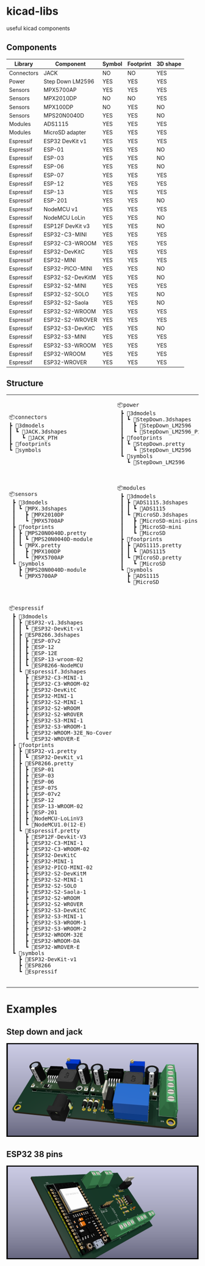# kicad-libs

useful kicad components

## Components

| Library    | Component        | Symbol | Footprint | 3D shape |
|------------|------------------|--------|-----------|----------|
| Connectors | JACK             | NO     | NO        | YES      |
| Power      | Step Down LM2596 | YES    | YES       | YES      |
| Sensors    | MPX5700AP        | YES    | YES       | YES      |
| Sensors    | MPX2010DP        | NO     | NO        | YES      |
| Sensors    | MPX100DP         | NO     | YES       | NO       |
| Sensors    | MPS20N0040D      | YES    | YES       | NO       |
| Modules    | ADS1115          | YES    | YES       | YES      |
| Modules    | MicroSD adapter  | YES    | YES       | YES      |
| Espressif  | ESP32 DevKit v1  | YES    | YES       | YES      |
| Espressif  | ESP-01           | YES    | YES       | NO       |
| Espressif  | ESP-03           | YES    | YES       | NO       |
| Espressif  | ESP-06           | YES    | YES       | NO       |
| Espressif  | ESP-07           | YES    | YES       | YES      |
| Espressif  | ESP-12           | YES    | YES       | YES      |
| Espressif  | ESP-13           | YES    | YES       | YES      |
| Espressif  | ESP-201          | YES    | YES       | NO       |
| Espressif  | NodeMCU v1       | YES    | YES       | YES      |
| Espressif  | NodeMCU LoLin    | YES    | YES       | NO       |
| Espressif  | ESP12F DevKit v3 | YES    | YES       | NO       |
| Espressif  | ESP32-C3-MINI    | YES    | YES       | YES      |
| Espressif  | ESP32-C3-WROOM   | YES    | YES       | YES      |
| Espressif  | ESP32-DevKitC    | YES    | YES       | YES      |
| Espressif  | ESP32-MINI       | YES    | YES       | YES      |
| Espressif  | ESP32-PICO-MINI  | YES    | YES       | NO       |
| Espressif  | ESP32-S2-DevKitM | YES    | YES       | NO       |
| Espressif  | ESP32-S2-MINI    | YES    | YES       | YES      |
| Espressif  | ESP32-S2-SOLO    | YES    | YES       | NO       |
| Espressif  | ESP32-S2-Saola   | YES    | YES       | NO       |
| Espressif  | ESP32-S2-WROOM   | YES    | YES       | YES      |
| Espressif  | ESP32-S2-WROVER  | YES    | YES       | YES      |
| Espressif  | ESP32-S3-DevKitC | YES    | YES       | NO       |
| Espressif  | ESP32-S3-MINI    | YES    | YES       | YES      |
| Espressif  | ESP32-S3-WROOM   | YES    | YES       | YES      |
| Espressif  | ESP32-WROOM      | YES    | YES       | YES      |
| Espressif  | ESP32-WROVER     | YES    | YES       | YES      |

## Structure

<table>
    <thead style='display:none;'>
    </thead>
    <tbody>
        <tr>
            <td>
                <pre>
📦connectors
┣ 📂3dmodels
┃ ┗ 📂JACK.3dshapes
┃   ┗ 📜JACK_PTH
┣ 📂footprints
┗ 📂symbols
            </pre>
        </td>
        <td>
            <pre>
📦power
 ┣ 📂3dmodels
 ┃ ┗ 📂StepDown.3dshapes
 ┃   ┣ 📜StepDown_LM2596
 ┃   ┗ 📜StepDown_LM2596_PinHeaders
 ┣ 📂footprints
 ┃ ┗ 📂StepDown.pretty
 ┃   ┗ 📜StepDown_LM2596
 ┗ 📂symbols
   ┗ 📜StepDown_LM2596
                </pre>
            </td>
        </tr>
        <tr>
            <td>
                <pre>
📦sensors
 ┣ 📂3dmodels
 ┃ ┗ 📂MPX.3dshapes
 ┃   ┣ 📜MPX2010DP
 ┃   ┗ 📜MPX5700AP
 ┣ 📂footprints
 ┃ ┣ 📂MPS20N0040D.pretty
 ┃ ┃ ┗ 📜MPS20N0040D-module
 ┃ ┗ 📂MPX.pretty
 ┃   ┣ 📜MPX100DP
 ┃   ┗ 📜MPX5700AP
 ┗ 📂symbols
   ┣ 📜MPS20N0040D-module
   ┗ 📜MPX5700AP
                </pre>
            </td>
            <td>
                <pre>
📦modules
 ┣ 📂3dmodels
 ┃ ┣ 📂ADS1115.3dshapes
 ┃ ┃ ┗ 📜ADS1115
 ┃ ┗ 📂MicroSD.3dshapes
 ┃   ┣ 📜MicroSD-mini-pins
 ┃   ┣ 📜MicroSD-mini
 ┃   ┗ 📜MicroSD
 ┣ 📂footprints
 ┃ ┣ 📂ADS1115.pretty
 ┃ ┃ ┗ 📜ADS1115
 ┃ ┗ 📂MIcroSD.pretty
 ┃   ┗ 📜MicroSD
 ┗ 📂symbols
   ┣ 📜ADS1115
   ┗ 📜MicroSD
                </pre>
            </td>
        </tr>
        <tr>
            <td>
                <pre>
📦espressif
 ┣ 📂3dmodels
 ┃ ┣ 📂ESP32-v1.3dshapes
 ┃ ┃ ┗ 📜ESP32-DevKit-v1
 ┃ ┣ 📂ESP8266.3dshapes
 ┃ ┃ ┣ 📜ESP-07v2
 ┃ ┃ ┣ 📜ESP-12
 ┃ ┃ ┣ 📜ESP-12E
 ┃ ┃ ┣ 📜ESP-13-wroom-02
 ┃ ┃ ┗ 📜ESP8266-NodeMCU
 ┃ ┗ 📂Espressif.3dshapes
 ┃   ┣ 📜ESP32-C3-MINI-1
 ┃   ┣ 📜ESP32-C3-WROOM-02
 ┃   ┣ 📜ESP32-DevKitC
 ┃   ┣ 📜ESP32-MINI-1
 ┃   ┣ 📜ESP32-S2-MINI-1
 ┃   ┣ 📜ESP32-S2-WROOM
 ┃   ┣ 📜ESP32-S2-WROVER
 ┃   ┣ 📜ESP32-S3-MINI-1
 ┃   ┣ 📜ESP32-S3-WROOM-1
 ┃   ┣ 📜ESP32-WROOM-32E_No-Cover
 ┃   ┗ 📜ESP32-WROVER-E
 ┣ 📂footprints
 ┃ ┣ 📂ESP32-v1.pretty
 ┃ ┃ ┗ 📜ESP32-DevKit_v1
 ┃ ┣ 📂ESP8266.pretty
 ┃ ┃ ┣ 📜ESP-01
 ┃ ┃ ┣ 📜ESP-03
 ┃ ┃ ┣ 📜ESP-06
 ┃ ┃ ┣ 📜ESP-07S
 ┃ ┃ ┣ 📜ESP-07v2
 ┃ ┃ ┣ 📜ESP-12
 ┃ ┃ ┣ 📜ESP-13-WROOM-02
 ┃ ┃ ┣ 📜ESP-201
 ┃ ┃ ┣ 📜NodeMCU-LoLinV3
 ┃ ┃ ┗ 📜NodeMCU1.0(12-E)
 ┃ ┗ 📂Espressif.pretty
 ┃   ┣ 📜ESP12F-Devkit-V3
 ┃   ┣ 📜ESP32-C3-MINI-1
 ┃   ┣ 📜ESP32-C3-WROOM-02
 ┃   ┣ 📜ESP32-DevKitC
 ┃   ┣ 📜ESP32-MINI-1
 ┃   ┣ 📜ESP32-PICO-MINI-02
 ┃   ┣ 📜ESP32-S2-DevKitM
 ┃   ┣ 📜ESP32-S2-MINI-1
 ┃   ┣ 📜ESP32-S2-SOLO
 ┃   ┣ 📜ESP32-S2-Saola-1
 ┃   ┣ 📜ESP32-S2-WROOM
 ┃   ┣ 📜ESP32-S2-WROVER
 ┃   ┣ 📜ESP32-S3-DevKitC
 ┃   ┣ 📜ESP32-S3-MINI-1
 ┃   ┣ 📜ESP32-S3-WROOM-1
 ┃   ┣ 📜ESP32-S3-WROOM-2
 ┃   ┣ 📜ESP32-WROOM-32E
 ┃   ┣ 📜ESP32-WROOM-DA
 ┃   ┗ 📜ESP32-WROVER-E
 ┗ 📂symbols
   ┣ 📜ESP32-DevKit-v1
   ┣ 📜ESP8266
   ┗ 📜Espressif
                </pre>
            </td>
        </tr>
    </tbody>
</table>

# Examples

## Step down and jack

![power_supply](resources/power_supply_PCB_v1.0.png)

## ESP32 38 pins

![esp32](resources/apresentacao_PCB.png)